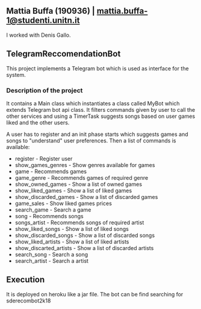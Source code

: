 ## Mattia Buffa (190936) | mattia.buffa-1@studenti.unitn.it 
I worked with Denis Gallo.  

## TelegramReccomendationBot

This project implements a Telegram bot which is used as interface for the system.

### Description of the project

It contains a Main class which instantiates a class called MyBot which extends Telegram bot api class.
It filters commands given by user to call the other services and using a TimerTask suggests songs based on user games liked and the other users.

A user has to register and an init phase starts which suggests games and songs to "understand" user preferences.
Then a list of commands is available:
- register - Register user
- show_games_genres - Show genres available for games
- game - Recommends games
- game_genre - Recommends games of required genre
- show_owned_games - Show a list of owned games
- show_liked_games - Show a list of liked games
- show_discarded_games - Show a list of discarded games
- game_sales - Show liked games prices
- search_game - Search a game
- song - Recommends songs
- songs_artist - Recommends songs of required artist
- show_liked_songs - Show a list of liked songs
- show_discarded_songs - Show a list of discarded songs
- show_liked_artists - Show a list of liked artists
- show_discarted_artists - Show a list of discarded artists
- search_song - Search a song
- search_artist - Search a artist

## Execution
It is deployed on heroku like a jar file.
The bot can be find searching for sderecombot2k18